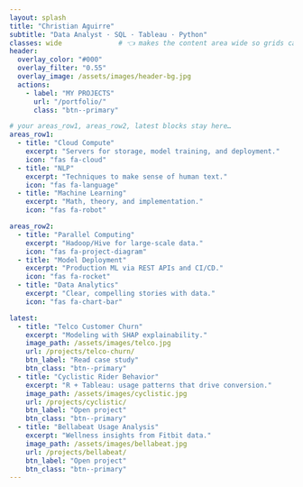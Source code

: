 ```yaml
---
layout: splash
title: "Christian Aguirre"
subtitle: "Data Analyst · SQL · Tableau · Python"
classes: wide              # 👈 makes the content area wide so grids can form
header:
  overlay_color: "#000"
  overlay_filter: "0.55"
  overlay_image: /assets/images/header-bg.jpg
  actions:
    - label: "MY PROJECTS"
      url: "/portfolio/"
      class: "btn--primary"

# your areas_row1, areas_row2, latest blocks stay here…
areas_row1:
  - title: "Cloud Compute"
    excerpt: "Servers for storage, model training, and deployment."
    icon: "fas fa-cloud"
  - title: "NLP"
    excerpt: "Techniques to make sense of human text."
    icon: "fas fa-language"
  - title: "Machine Learning"
    excerpt: "Math, theory, and implementation."
    icon: "fas fa-robot"

areas_row2:
  - title: "Parallel Computing"
    excerpt: "Hadoop/Hive for large-scale data."
    icon: "fas fa-project-diagram"
  - title: "Model Deployment"
    excerpt: "Production ML via REST APIs and CI/CD."
    icon: "fas fa-rocket"
  - title: "Data Analytics"
    excerpt: "Clear, compelling stories with data."
    icon: "fas fa-chart-bar"

latest:
  - title: "Telco Customer Churn"
    excerpt: "Modeling with SHAP explainability."
    image_path: /assets/images/telco.jpg
    url: /projects/telco-churn/
    btn_label: "Read case study"
    btn_class: "btn--primary"
  - title: "Cyclistic Rider Behavior"
    excerpt: "R + Tableau: usage patterns that drive conversion."
    image_path: /assets/images/cyclistic.jpg
    url: /projects/cyclistic/
    btn_label: "Open project"
    btn_class: "btn--primary"
  - title: "Bellabeat Usage Analysis"
    excerpt: "Wellness insights from Fitbit data."
    image_path: /assets/images/bellabeat.jpg
    url: /projects/bellabeat/
    btn_label: "Open project"
    btn_class: "btn--primary"
---
```

